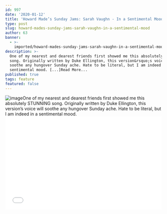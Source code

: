 ```yaml
---
id: 997
date: '2020-01-12'
title: 'Howard Made’s Sunday Jams: Sarah Vaughn - In a Sentimental Mood - Loose Lips'
type: post
slug: howard-mades-sunday-jams-sarah-vaughn-in-a-sentimental-mood
author: 63
banner:
  - >-
    imported/howard-mades-sunday-jams-sarah-vaughn-in-a-sentimental-mood/image997.jpeg
description: >-
  One of my nearest and dearest friends first showed me this absolutely STUNNING
  song. Originally written by Duke Ellington, this version&rsquo;s voice will
  soothe any hungover Sunday ache. Hate to be literal, but I am indeed in a
  sentimental mood. [...]Read More...
published: true
tags: feature
featured: false
---
```

![image](../imported/howard-mades-sunday-jams-sarah-vaughn-in-a-sentimental-mood/image997.jpeg)One of my nearest and dearest friends first showed me this absolutely STUNNING song. Originally written by Duke Ellington, this version’s voice will soothe any hungover Sunday ache. Hate to be literal, but I am indeed in a sentimental mood.<iframe width='100%' height='300' scrolling='no' frameborder='no' allow='autoplay' src='//www.youtube.com/embed/PHxpp6kbpg8?wmode=opaque'></iframe>